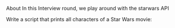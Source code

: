 About
In this Interview round, we play around with the starwars API

Write a script that prints all characters of a Star Wars movie:
